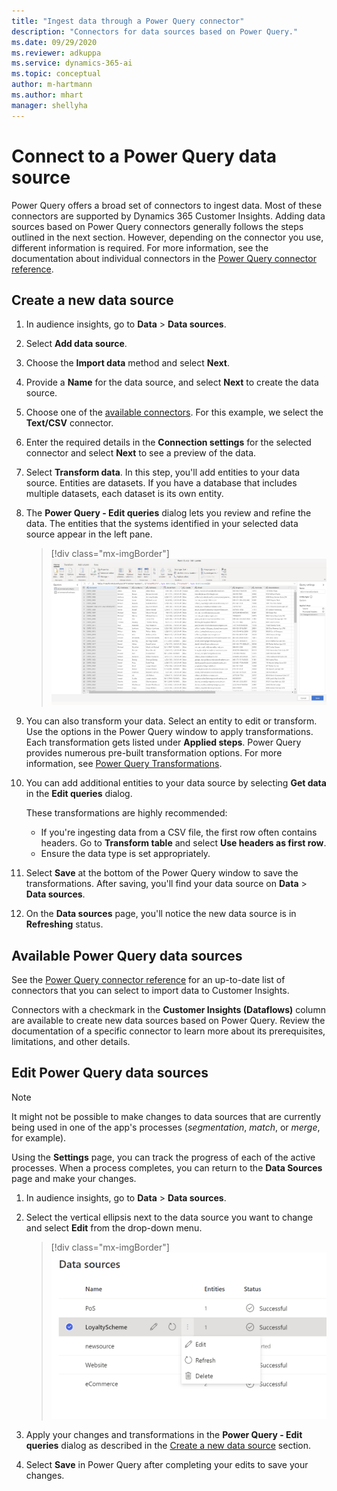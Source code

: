 ```yaml
---
title: "Ingest data through a Power Query connector"
description: "Connectors for data sources based on Power Query."
ms.date: 09/29/2020
ms.reviewer: adkuppa
ms.service: dynamics-365-ai
ms.topic: conceptual
author: m-hartmann
ms.author: mhart
manager: shellyha
---
```


# Connect to a Power Query data source

Power Query offers a broad set of connectors to ingest data. Most of these connectors are supported by Dynamics 365 Customer Insights. Adding data sources based on Power Query connectors generally follows the steps outlined in the next section. However, depending on the connector you use, different information is required. For more information, see the documentation about individual connectors in the [Power Query connector reference](https://docs.microsoft.com/power-query/connectors/).

## Create a new data source

1. In audience insights, go to **Data** > **Data sources**.

1. Select **Add data source**.

1. Choose the **Import data** method and select **Next**.

1. Provide a **Name** for the data source, and select **Next** to create the data source.

1. Choose one of the [available connectors](#available-power-query-data-sources). For this example, we select the **Text/CSV** connector.

1. Enter the required details in the **Connection settings** for the selected connector and select **Next** to see a preview of the data.

1. Select **Transform data**. In this step, you'll add entities to your data source. Entities are datasets. If you have a database that includes multiple datasets, each dataset is its own entity.

1. The **Power Query - Edit queries** dialog lets you review and refine the data. The entities that the systems identified in your selected data source appear in the left pane.

   > [!div class="mx-imgBorder"]
   > ![Edit queries dialog](media/data-manager-configure-edit-queries.png "Edit queries dialog")

1. You can also transform your data. Select an entity to edit or transform. Use the options in the Power Query window to apply transformations. Each transformation gets listed under **Applied steps**. Power Query provides numerous pre-built transformation options. For more information, see [Power Query Transformations](https://docs.microsoft.com/power-query/power-query-what-is-power-query#transformations).

1. You can add additional entities to your data source by selecting **Get data** in the **Edit queries** dialog.

   These transformations are highly recommended:

   - If you're ingesting data from a CSV file, the first row often contains headers. Go to **Transform table** and select **Use headers as first row**.
   - Ensure the data type is set appropriately.

1. Select **Save** at the bottom of the Power Query window to save the transformations. After saving, you'll find your data source on **Data** > **Data sources**.

1. On the **Data sources** page, you'll notice the new data source is in **Refreshing** status.

## Available Power Query data sources

See the [Power Query connector reference](https://docs.microsoft.com/power-query/connectors/) for an up-to-date list of connectors that you can select to import data to Customer Insights. 

Connectors with a checkmark in the **Customer Insights (Dataflows)** column are available to create new data sources based on Power Query. Review the documentation of a specific connector to learn more about its prerequisites, limitations, and other details.

## Edit Power Query data sources

> [!NOTE]
> It might not be possible to make changes to data sources that are currently being used in one of the app's processes (*segmentation*, *match*, or *merge*, for example). 
>
> Using the **Settings** page, you can track the progress of each of the active processes. When a process completes, you can return to the **Data Sources** page and make your changes.

1. In audience insights, go to **Data** > **Data sources**.

2. Select the vertical ellipsis next to the data source you want to change and select **Edit** from the drop-down menu.

   > [!div class="mx-imgBorder"]
   > ![Edit option](media/edit-option-data-sources.png "Edit option")

3. Apply your changes and transformations in the **Power Query - Edit queries** dialog as described in the [Create a new data source](#create-a-new-data-source) section.

4. Select **Save** in Power Query after completing your edits to save your changes.
